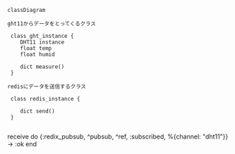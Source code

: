 ```mermaid
classDiagram

ght11からデータをとってくるクラス

 class ght_instance {
    DHT11 instance
    float temp
    float humid

    dict measure() 
 }

redisにデータを送信するクラス

 class redis_instance {

    dict send()
 }


```

receive do
  {:redix_pubsub, ^pubsub, ^ref, :subscribed, %{channel: "dht11"}} -> :ok
end